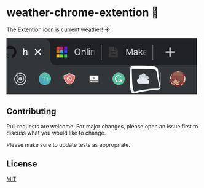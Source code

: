# weather-chrome-extention 🌙

The Extention icon is current weather! ☀️

![screenshot](screenshot.png)

## Contributing

Pull requests are welcome. For major changes, please open an issue first to discuss what you would like to change.

Please make sure to update tests as appropriate.

## License

[MIT](https://choosealicense.com/licenses/mit/)
